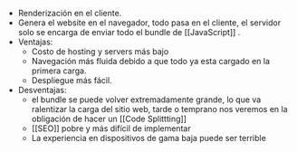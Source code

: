 - Renderización en el cliente.
- Genera el website en el navegador, todo pasa en el cliente, el servidor solo se encarga de enviar todo el bundle de [[JavaScript]] .
- Ventajas:
	- Costo de hosting y servers más bajo
	- Navegación más fluida debido a que todo ya esta cargado en la primera carga.
	- Despliegue más fácil.
- Desventajas:
	- el bundle se puede volver extremadamente grande, lo que va ralentizar la carga del sitio web, tarde o temprano nos veremos en la obligación de hacer un [[Code Splittting]]
	- [[SEO]] pobre y más difícil de implementar
	- La experiencia en dispositivos de gama baja puede ser terrible
